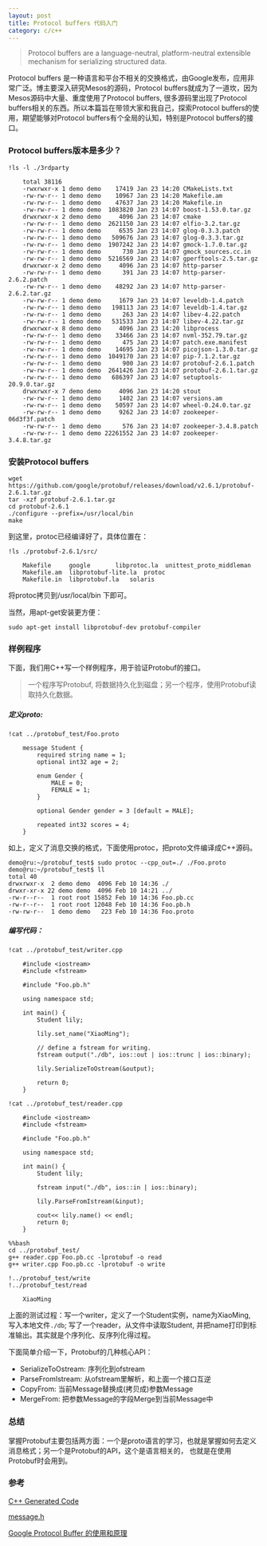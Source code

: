 ```yaml
---
layout: post
title: Protocol buffers 代码入门
category: c/c++
---
```


> Protocol buffers are a language-neutral, platform-neutral extensible mechanism for serializing structured data.

Protocol buffers 是一种语言和平台不相关的交换格式，由Google发布，应用非常广泛。博主要深入研究Mesos的源码，Protocol buffers就成为了一道坎，因为Mesos源码中大量、重度使用了Protocol buffers, 很多源码里出现了Protocol buffers相关的东西。所以本篇旨在带领大家和我自己，探索Protocol buffers的使用，期望能够对Protocol buffers有个全局的认知，特别是Protocol buffers的接口。

### Protocol buffers版本是多少？


```
!ls -l ./3rdparty
```
```
    total 38116
    -rwxrwxr-x 1 demo demo    17419 Jan 23 14:20 CMakeLists.txt
    -rw-rw-r-- 1 demo demo    10967 Jan 23 14:20 Makefile.am
    -rw-rw-r-- 1 demo demo    47637 Jan 23 14:20 Makefile.in
    -rw-rw-r-- 1 demo demo  1083820 Jan 23 14:07 boost-1.53.0.tar.gz
    drwxrwxr-x 2 demo demo     4096 Jan 23 14:07 cmake
    -rw-rw-r-- 1 demo demo  2621150 Jan 23 14:07 elfio-3.2.tar.gz
    -rw-rw-r-- 1 demo demo     6535 Jan 23 14:07 glog-0.3.3.patch
    -rw-rw-r-- 1 demo demo   509676 Jan 23 14:07 glog-0.3.3.tar.gz
    -rw-rw-r-- 1 demo demo  1907242 Jan 23 14:07 gmock-1.7.0.tar.gz
    -rw-rw-r-- 1 demo demo      730 Jan 23 14:07 gmock_sources.cc.in
    -rw-rw-r-- 1 demo demo  5216569 Jan 23 14:07 gperftools-2.5.tar.gz
    drwxrwxr-x 2 demo demo     4096 Jan 23 14:07 http-parser
    -rw-rw-r-- 1 demo demo      391 Jan 23 14:07 http-parser-2.6.2.patch
    -rw-rw-r-- 1 demo demo    48292 Jan 23 14:07 http-parser-2.6.2.tar.gz
    -rw-rw-r-- 1 demo demo     1679 Jan 23 14:07 leveldb-1.4.patch
    -rw-rw-r-- 1 demo demo   198113 Jan 23 14:07 leveldb-1.4.tar.gz
    -rw-rw-r-- 1 demo demo      263 Jan 23 14:07 libev-4.22.patch
    -rw-rw-r-- 1 demo demo   531533 Jan 23 14:07 libev-4.22.tar.gz
    drwxrwxr-x 8 demo demo     4096 Jan 23 14:20 libprocess
    -rw-rw-r-- 1 demo demo    33466 Jan 23 14:07 nvml-352.79.tar.gz
    -rw-rw-r-- 1 demo demo      475 Jan 23 14:07 patch.exe.manifest
    -rw-rw-r-- 1 demo demo    14695 Jan 23 14:07 picojson-1.3.0.tar.gz
    -rw-rw-r-- 1 demo demo  1049170 Jan 23 14:07 pip-7.1.2.tar.gz
    -rw-rw-r-- 1 demo demo      900 Jan 23 14:07 protobuf-2.6.1.patch
    -rw-rw-r-- 1 demo demo  2641426 Jan 23 14:07 protobuf-2.6.1.tar.gz
    -rw-rw-r-- 1 demo demo   686397 Jan 23 14:07 setuptools-20.9.0.tar.gz
    drwxrwxr-x 7 demo demo     4096 Jan 23 14:20 stout
    -rw-rw-r-- 1 demo demo     1402 Jan 23 14:07 versions.am
    -rw-rw-r-- 1 demo demo    50597 Jan 23 14:07 wheel-0.24.0.tar.gz
    -rw-rw-r-- 1 demo demo     9262 Jan 23 14:07 zookeeper-06d3f3f.patch
    -rw-rw-r-- 1 demo demo      576 Jan 23 14:07 zookeeper-3.4.8.patch
    -rw-rw-r-- 1 demo demo 22261552 Jan 23 14:07 zookeeper-3.4.8.tar.gz
```

### 安装Protocol buffers
```
wget https://github.com/google/protobuf/releases/download/v2.6.1/protobuf-2.6.1.tar.gz
tar -xzf protobuf-2.6.1.tar.gz
cd protobuf-2.6.1
./configure --prefix=/usr/local/bin
make
```
到这里，protoc已经编译好了，具体位置在：


```
!ls ./protobuf-2.6.1/src/
```

```
    Makefile     google		  libprotoc.la	unittest_proto_middleman
    Makefile.am  libprotobuf-lite.la  protoc
    Makefile.in  libprotobuf.la	  solaris
```


将protoc拷贝到/usr/local/bin 下即可。

当然，用apt-get安装更方便：

```
sudo apt-get install libprotobuf-dev protobuf-compiler

```
### 样例程序
下面，我们用C++写一个样例程序，用于验证Protobuf的接口。

> 一个程序写Protobuf, 将数据持久化到磁盘；另一个程序，使用Protobuf读取持久化数据。

##### 定义proto:


```
!cat ../protobuf_test/Foo.proto
```
```
    message Student {
        required string name = 1;
        optional int32 age = 2;

        enum Gender {
            MALE = 0;
            FEMALE = 1;
        }

        optional Gender gender = 3 [default = MALE];

        repeated int32 scores = 4;
    }
```

如上，定义了消息交换的格式，下面使用protoc，把proto文件编译成C++源码。

```
demo@ru:~/protobuf_test$ sudo protoc --cpp_out=./ ./Foo.proto
demo@ru:~/protobuf_test$ ll
total 40
drwxrwxr-x  2 demo demo  4096 Feb 10 14:36 ./
drwxr-xr-x 22 demo demo  4096 Feb 10 14:21 ../
-rw-r--r--  1 root root 15852 Feb 10 14:36 Foo.pb.cc
-rw-r--r--  1 root root 12048 Feb 10 14:36 Foo.pb.h
-rw-rw-r--  1 demo demo   223 Feb 10 14:36 Foo.proto
```
##### 编写代码：


```
!cat ../protobuf_test/writer.cpp
```
```
    #include <iostream>
    #include <fstream>

    #include "Foo.pb.h"

    using namespace std;

    int main() {
        Student lily;

        lily.set_name("XiaoMing");

        // define a fstream for writing.
        fstream output("./db", ios::out | ios::trunc | ios::binary);

        lily.SerializeToOstream(&output);

        return 0;
    }
```


```
!cat ../protobuf_test/reader.cpp
```
```
    #include <iostream>
    #include <fstream>

    #include "Foo.pb.h"

    using namespace std;

    int main() {
        Student lily;

        fstream input("./db", ios::in | ios::binary);

        lily.ParseFromIstream(&input);

        cout<< lily.name() << endl;
        return 0;
    }
```


```
%%bash
cd ../protobuf_test/
g++ reader.cpp Foo.pb.cc -lprotobuf -o read
g++ writer.cpp Foo.pb.cc -lprotobuf -o write
```

```
!../protobuf_test/write
!../protobuf_test/read
```
```
    XiaoMing
```


上面的测试过程：写一个writer，定义了一个Student实例，name为XiaoMing, 写入本地文件`./db`; 写了一个reader，从文件中读取Student,
并把name打印到标准输出。其实就是个序列化、反序列化得过程。

下面简单介绍一下，Protobuf的几种核心API：

- SerializeToOstream: 序列化到ofstream
- ParseFromIstream: 从ofstream里解析，和上面一个接口互逆
- CopyFrom: 当前Message替换成(拷贝成)参数Message
- MergeFrom: 把参数Message的字段Merge到当前Message中

### 总结
掌握Protobuf主要包括两方面：一个是proto语言的学习，也就是掌握如何去定义消息格式；另一个是Protobuf的API，这个是语言相关的，
也就是在使用Protobuf时会用到。

### 参考
[C++ Generated Code](https://developers.google.com/protocol-buffers/docs/reference/cpp-generated)

[message.h](https://developers.google.com/protocol-buffers/docs/reference/cpp/google.protobuf.message)

[Google Protocol Buffer 的使用和原理](https://www.ibm.com/developerworks/cn/linux/l-cn-gpb/)
